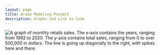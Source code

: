 ```yaml
---
layout: page
title: Arima Modeling Project
description: Graphs and Link to Code
---
```



![A graph of monthly retails sales. The x-axis contains the years, ranging from 1992 to 2020. The y-axis contains total sales, ranging from 0 to over 500,000 in dollars. The line is going up diagonally to the right, with spikes here and there.](/pages/assets/arima_sales_graph.png)